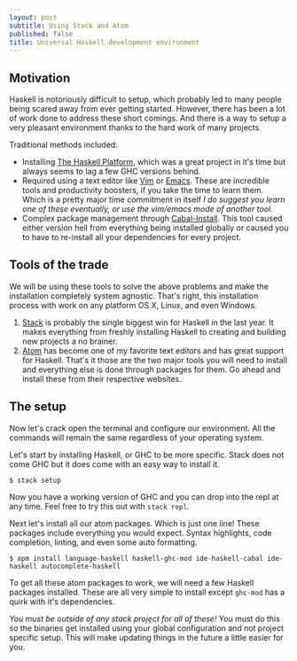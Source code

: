 ```yaml
---
layout: post
subtitle: Using Stack and Atom
published: false
title: Universal Haskell development environment
---
```


## Motivation
Haskell is notoriously difficult to setup, which probably led to many people being scared away from ever getting started. However, there has been a lot of work done to address these short comings. And there is a way to setup a very pleasant environment thanks to the hard work of many projects.

Traditional methods included:
* Installing [The Haskell Platform](https://www.haskell.org/platform/), which was a great project in it's time but always seems to lag a few GHC versions behind.
* Required using a text editor like [Vim](http://www.vim.org/) or [Emacs](https://www.gnu.org/software/emacs/). These are incredible tools and productivity boosters, if you take the time to learn them. Which is a pretty major time commitment in itself *I do suggest you learn one of these eventually, or use the vim/emacs mode of another tool.*
* Complex package management through [Cabal-Install](https://wiki.haskell.org/Cabal-Install). This tool caused either version hell from everything being installed globally or caused you to have to re-install all your dependencies for every project.

## Tools of the trade
We will be using these tools to solve the above problems and make the installation completely system agnostic. That's right, this installation process with work on any platform OS X, Linux, and even Windows.
1. [Stack](http://docs.haskellstack.org/) is probably the single biggest win for Haskell in the last year. It makes everything from freshly installing Haskell to creating and building new projects a no brainer.
2. [Atom](https://atom.io/) has become one of my favorite text editors and has great support for Haskell.
That's it those are the two major tools you will need to install and everything else is done through packages for them. Go ahead and install these from their respective websites.
## The setup
Now let's crack open the terminal and configure our environment. All the commands will remain the same regardless of your operating system. 

Let's start by installing Haskell, or GHC to be more specific. Stack does not come GHC but it does come with an easy way to install it.
```
$ stack setup
```
Now you have a working version of GHC and you can drop into the repl at any time. Feel free to try this out with `stack repl`. 

Next let's install all our atom packages. Which is just one line! These packages include everything you would expect. Syntax highlights, code completion, linting, and even some auto formatting.
```
$ apm install language-haskell haskell-ghc-mod ide-haskell-cabal ide-haskell autocomplete-haskell
```
To get all these atom packages to work, we will need a few Haskell packages installed. These are all very simple to install except `ghc-mod` has a quirk with it's dependencies.

*You must be outside of any stack project for all of these!* You must do this so the binaries get installed using your global configuration and not project specific setup. This will make updating things in the future a little easier for you.


